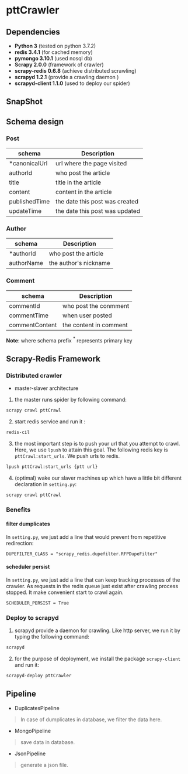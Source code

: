 # pttCrawler

## Dependencies
- **Python 3** (tested on python 3.7.2)
- **redis 3.4.1** (for cached memory)
- **pymongo 3.10.1** (used nosql db)
- **Scrapy 2.0.0** (framework of crawler)
- **scrapy-redis 0.6.8** (achieve distributed scrawling)
- **scrapyd 1.2.1** (provide a crawling daemon )
- **scrapyd-client 1.1.0** (used to deploy our spider)

## SnapShot



## Schema design

### Post
| schema | Description |
| --- | --- |
| *canonicalUrl | url where the page visited |
| authorId | who post the article |
| title | title in the article |
| content | content in the article |
| publishedTime | the date this post was created |
| updateTime | the date this post was updated |

### Author
| schema | Description |
| --- | --- |
| *authorId | who post the article |
| authorName | the author's nickname |

### Comment
| schema | Description |
| --- | --- |
| commentId |  who post the conmment |
| commentTime | when user posted |
| commentContent | the content in comment |

**Note**: where schema prefix $^*$ represents primary key

## Scrapy-Redis Framework

### Distributed crawler

- master-slaver architecture

1. the master runs spider by following command:
```bash
scrapy crawl pttCrawl
```
2. start redis service and run it :
```bash
redis-cil
```
3. the most important step is to push your url that you attempt to crawl. Here, we use `lpush` to attain this goal. The following redis key is `pttCrawl:start_urls`. We push urls to redis.
```bash
lpush pttCrawl:start_urls {ptt url}
```
4. (optimal) wake our slaver machines up which have a little bit different declaration in `setting.py`:
```bash
scrapy crawl pttCrawl
```

### Benefits

#### filter dumplicates
In `setting.py`, we just add a line that would prevent from repetitive redirection:
```
DUPEFILTER_CLASS = "scrapy_redis.dupefilter.RFPDupeFilter"
```
#### scheduler persist
In `setting.py`, we just add a line that can keep tracking processes of the crawler. As requests in the redis queue just exist after crawling process stopped. It make convenient start to crawl again. 
```
SCHEDULER_PERSIST = True
```

### Deploy to scrapyd
1. scrapyd provide a daemon for crawling. Like http server, we run it by typing the following command:
```bash
scrapyd
```

2. for the purpose of deployment, we install the package `scrapy-client` and run it:
```bash
scrapyd-deploy pttCrawler
```

## Pipeline
* DuplicatesPipeline
> In case of dumplicates in database, we filter the data here.
* MongoPipeline
> save data in database. 
* JsonPipeline
> generate a json file.

